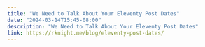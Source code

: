 ```yaml
---
title: "We Need to Talk About Your Eleventy Post Dates"
date: "2024-03-14T15:45-08:00"
description: "We Need to Talk About Your Eleventy Post Dates"
link: https://rknight.me/blog/eleventy-post-dates/
---
```


